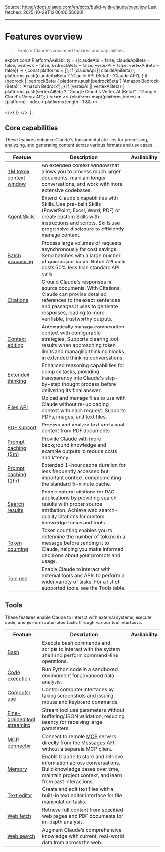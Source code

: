 Source: https://docs.claude.com/en/docs/build-with-claude/overview
Last fetched: 2025-10-29T12:06:00.560201

---

# Features overview

> Explore Claude's advanced features and capabilities.

export const PlatformAvailability = ({claudeApi = false, claudeApiBeta = false, bedrock = false, bedrockBeta = false, vertexAi = false, vertexAiBeta = false}) => {
  const platforms = [];
  if (claudeApi || claudeApiBeta) {
    platforms.push(claudeApiBeta ? 'Claude API (Beta)' : 'Claude API');
  }
  if (bedrock || bedrockBeta) {
    platforms.push(bedrockBeta ? 'Amazon Bedrock (Beta)' : 'Amazon Bedrock');
  }
  if (vertexAi || vertexAiBeta) {
    platforms.push(vertexAiBeta ? "Google Cloud's Vertex AI (Beta)" : "Google Cloud's Vertex AI");
  }
  return <>
      {platforms.map((platform, index) => <span key={index}>
          {platform}
          {index < platforms.length - 1 && <><br /><br /></>}
        </span>)}
    </>;
};

## Core capabilities

These features enhance Claude's fundamental abilities for processing, analyzing, and generating content across various formats and use cases.

| Feature                                                                                       | Description                                                                                                                                                                                                               | Availability                                                    |
| --------------------------------------------------------------------------------------------- | ------------------------------------------------------------------------------------------------------------------------------------------------------------------------------------------------------------------------- | --------------------------------------------------------------- |
| [1M token context window](/en/docs/build-with-claude/context-windows#1m-token-context-window) | An extended context window that allows you to process much larger documents, maintain longer conversations, and work with more extensive codebases.                                                                       | <PlatformAvailability claudeApiBeta bedrockBeta vertexAiBeta /> |
| [Agent Skills](/en/docs/agents-and-tools/agent-skills/overview)                               | Extend Claude's capabilities with Skills. Use pre-built Skills (PowerPoint, Excel, Word, PDF) or create custom Skills with instructions and scripts. Skills use progressive disclosure to efficiently manage context.     | <PlatformAvailability claudeApiBeta />                          |
| [Batch processing](/en/docs/build-with-claude/batch-processing)                               | Process large volumes of requests asynchronously for cost savings. Send batches with a large number of queries per batch. Batch API calls costs 50% less than standard API calls.                                         | <PlatformAvailability claudeApi bedrock vertexAi />             |
| [Citations](/en/docs/build-with-claude/citations)                                             | Ground Claude's responses in source documents. With Citations, Claude can provide detailed references to the exact sentences and passages it uses to generate responses, leading to more verifiable, trustworthy outputs. | <PlatformAvailability claudeApi bedrock vertexAi />             |
| [Context editing](/en/docs/build-with-claude/context-editing)                                 | Automatically manage conversation context with configurable strategies. Supports clearing tool results when approaching token limits and managing thinking blocks in extended thinking conversations.                     | <PlatformAvailability claudeApiBeta bedrockBeta vertexAiBeta /> |
| [Extended thinking](/en/docs/build-with-claude/extended-thinking)                             | Enhanced reasoning capabilities for complex tasks, providing transparency into Claude's step-by-step thought process before delivering its final answer.                                                                  | <PlatformAvailability claudeApi bedrock vertexAi />             |
| [Files API](/en/docs/build-with-claude/files)                                                 | Upload and manage files to use with Claude without re-uploading content with each request. Supports PDFs, images, and text files.                                                                                         | <PlatformAvailability claudeApiBeta />                          |
| [PDF support](/en/docs/build-with-claude/pdf-support)                                         | Process and analyze text and visual content from PDF documents.                                                                                                                                                           | <PlatformAvailability claudeApi bedrock vertexAi />             |
| [Prompt caching (5m)](/en/docs/build-with-claude/prompt-caching)                              | Provide Claude with more background knowledge and example outputs to reduce costs and latency.                                                                                                                            | <PlatformAvailability claudeApi bedrock vertexAi />             |
| [Prompt caching (1hr)](/en/docs/build-with-claude/prompt-caching#1-hour-cache-duration)       | Extended 1-hour cache duration for less frequently accessed but important context, complementing the standard 5-minute cache.                                                                                             | <PlatformAvailability claudeApi />                              |
| [Search results](/en/docs/build-with-claude/search-results)                                   | Enable natural citations for RAG applications by providing search results with proper source attribution. Achieve web search-quality citations for custom knowledge bases and tools.                                      | <PlatformAvailability claudeApi vertexAi />                     |
| [Token counting](/en/api/messages-count-tokens)                                               | Token counting enables you to determine the number of tokens in a message before sending it to Claude, helping you make informed decisions about your prompts and usage.                                                  | <PlatformAvailability claudeApi bedrock vertexAi />             |
| [Tool use](/en/docs/agents-and-tools/tool-use/overview)                                       | Enable Claude to interact with external tools and APIs to perform a wider variety of tasks. For a list of supported tools, see [the Tools table](#tools).                                                                 | <PlatformAvailability claudeApi bedrock vertexAi />             |

## Tools

These features enable Claude to interact with external systems, execute code, and perform automated tasks through various tool interfaces.

| Feature                                                                                       | Description                                                                                                                                                        | Availability                                                    |
| --------------------------------------------------------------------------------------------- | ------------------------------------------------------------------------------------------------------------------------------------------------------------------ | --------------------------------------------------------------- |
| [Bash](/en/docs/agents-and-tools/tool-use/bash-tool)                                          | Execute bash commands and scripts to interact with the system shell and perform command-line operations.                                                           | <PlatformAvailability claudeApi bedrock vertexAi />             |
| [Code execution](/en/docs/agents-and-tools/tool-use/code-execution-tool)                      | Run Python code in a sandboxed environment for advanced data analysis.                                                                                             | <PlatformAvailability claudeApiBeta />                          |
| [Computer use](/en/docs/agents-and-tools/tool-use/computer-use-tool)                          | Control computer interfaces by taking screenshots and issuing mouse and keyboard commands.                                                                         | <PlatformAvailability claudeApiBeta bedrockBeta vertexAiBeta /> |
| [Fine-grained tool streaming](/en/docs/agents-and-tools/tool-use/fine-grained-tool-streaming) | Stream tool use parameters without buffering/JSON validation, reducing latency for receiving large parameters.                                                     | <PlatformAvailability claudeApi bedrock vertexAi />             |
| [MCP connector](/en/docs/agents-and-tools/mcp-connector)                                      | Connect to remote [MCP](/en/docs/agents-and-tools/mcp) servers directly from the Messages API without a separate MCP client.                                       | <PlatformAvailability claudeApiBeta />                          |
| [Memory](/en/docs/agents-and-tools/tool-use/memory-tool)                                      | Enable Claude to store and retrieve information across conversations. Build knowledge bases over time, maintain project context, and learn from past interactions. | <PlatformAvailability claudeApiBeta bedrockBeta vertexAiBeta /> |
| [Text editor](/en/docs/agents-and-tools/tool-use/text-editor-tool)                            | Create and edit text files with a built-in text editor interface for file manipulation tasks.                                                                      | <PlatformAvailability claudeApi bedrock vertexAi />             |
| [Web fetch](/en/docs/agents-and-tools/tool-use/web-fetch-tool)                                | Retrieve full content from specified web pages and PDF documents for in-depth analysis.                                                                            | <PlatformAvailability claudeApiBeta />                          |
| [Web search](/en/docs/agents-and-tools/tool-use/web-search-tool)                              | Augment Claude's comprehensive knowledge with current, real-world data from across the web.                                                                        | <PlatformAvailability claudeApi />                              |